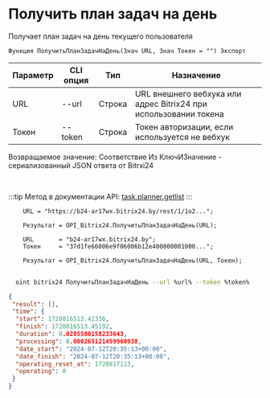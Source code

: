 ﻿---
sidebar_position: 25
---

# Получить план задач на день
 Получает план задач на день текущего пользователя



`Функция ПолучитьПланЗадачНаДень(Знач URL, Знач Токен = "") Экспорт`

  | Параметр | CLI опция | Тип | Назначение |
  |-|-|-|-|
  | URL | --url | Строка | URL внешнего вебхука или адрес Bitrix24 при использовании токена |
  | Токен | --token | Строка | Токен авторизации, если используется не вебхук |

  
  Возвращаемое значение:   Соответствие Из КлючИЗначение - сериализованный JSON ответа от Bitrxi24

<br/>

:::tip
Метод в документации API: [task.planner.getlist](https://dev.1c-bitrix.ru/rest_help/tasks/task/planner/getlist.php)
:::
<br/>


```bsl title="Пример кода"
    URL = "https://b24-ar17wx.bitrix24.by/rest/1/1o2...";

    Результат = OPI_Bitrix24.ПолучитьПланЗадачНаДень(URL);

    URL       = "b24-ar17wx.bitrix24.by";
    Токен     = "37d1fe66006e9f06006b12e400000001000...";

    Результат = OPI_Bitrix24.ПолучитьПланЗадачНаДень(URL, Токен);
```



```sh title="Пример команды CLI"
    
  oint bitrix24 ПолучитьПланЗадачНаДень --url %url% --token %token%

```

```json title="Результат"
{
 "result": [],
 "time": {
  "start": 1720816513.42336,
  "finish": 1720816513.45192,
  "duration": 0.0285580158233643,
  "processing": 0.000265121459960938,
  "date_start": "2024-07-12T20:35:13+00:00",
  "date_finish": "2024-07-12T20:35:13+00:00",
  "operating_reset_at": 1720817113,
  "operating": 0
 }
}
```
